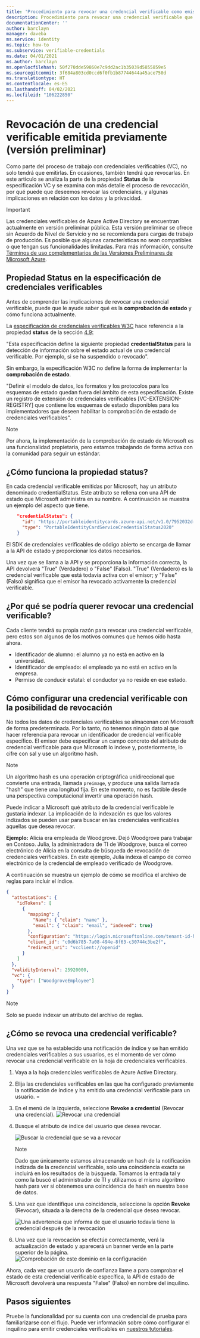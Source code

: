 ```yaml
---
title: 'Procedimiento para revocar una credencial verificable como emisor: credenciales verificables de Azure Active Directory'
description: Procedimiento para revocar una credencial verificable que ha emitido
documentationCenter: ''
author: barclayn
manager: daveba
ms.service: identity
ms.topic: how-to
ms.subservice: verifiable-credentials
ms.date: 04/01/2021
ms.author: barclayn
ms.openlocfilehash: 50f270dde59860e7c9dd2ac1b35039d5855859e5
ms.sourcegitcommit: 3f684a803cd0ccd6f0fb1b87744644a45ace750d
ms.translationtype: HT
ms.contentlocale: es-ES
ms.lasthandoff: 04/02/2021
ms.locfileid: "106222850"
---
```

# <a name="revoke-a-previously-issued-verifiable-credential-preview"></a>Revocación de una credencial verificable emitida previamente (versión preliminar)

Como parte del proceso de trabajo con credenciales verificables (VC), no solo tendrá que emitirlas. En ocasiones, también tendrá que revocarlas. En este artículo se analiza la parte de la propiedad **Status** de la especificación VC y se examina con más detalle el proceso de revocación, por qué puede que deseemos revocar las credenciales, y algunas implicaciones en relación con los datos y la privacidad.

> [!IMPORTANT]
> Las credenciales verificables de Azure Active Directory se encuentran actualmente en versión preliminar pública.
> Esta versión preliminar se ofrece sin Acuerdo de Nivel de Servicio y no se recomienda para cargas de trabajo de producción. Es posible que algunas características no sean compatibles o que tengan sus funcionalidades limitadas. Para más información, consulte [Términos de uso complementarios de las Versiones Preliminares de Microsoft Azure](https://azure.microsoft.com/support/legal/preview-supplemental-terms/).

## <a name="status-property-in-verifiable-credentials-specification"></a>Propiedad Status en la especificación de credenciales verificables

Antes de comprender las implicaciones de revocar una credencial verificable, puede que le ayude saber qué es la **comprobación de estado** y cómo funciona actualmente.

La [especificación de credenciales verificables W3C](https://www.w3.org/TR/vc-data-model/) hace referencia a la propiedad **status** de la sección [4.9:](https://www.w3.org/TR/vc-data-model/#status)

"Esta especificación define la siguiente propiedad **credentialStatus** para la detección de información sobre el estado actual de una credencial verificable. Por ejemplo, si se ha suspendido o revocado".

Sin embargo, la especificación W3C no define la forma de implementar la **comprobación de estado**.

"Definir el modelo de datos, los formatos y los protocolos para los esquemas de estado quedan fuera del ámbito de esta especificación. Existe un registro de extensión de credenciales verificables [VC-EXTENSION-REGISTRY] que contiene los esquemas de estado disponibles para los implementadores que deseen habilitar la comprobación de estado de credenciales verificables".

>[!NOTE]
>Por ahora, la implementación de la comprobación de estado de Microsoft es una funcionalidad propietaria, pero estamos trabajando de forma activa con la comunidad para seguir un estándar.

## <a name="how-does-the-status-property-work"></a>¿Cómo funciona la propiedad **status**?

En cada credencial verificable emitidas por Microsoft, hay un atributo denominado credentialStatus. Este atributo se rellena con una API de estado que Microsoft administra en su nombre. A continuación se muestra un ejemplo del aspecto que tiene.

```json
    "credentialStatus": {
      "id": "https://portableidentitycards.azure-api.net/v1.0/7952032d-d1f3-4c65-993f-1112dab7e191/portableIdentities/card/status",
      "type": "PortableIdentityCardServiceCredentialStatus2020"
    }
```

El SDK de credenciales verificables de código abierto se encarga de llamar a la API de estado y proporcionar los datos necesarios.

Una vez que se llama a la API y se proporciona la información correcta, la API devolverá "True" (Verdadero) o "False" (Falso). "True" (Verdadero) es la credencial verificable que está todavía activa con el emisor; y "False" (Falso) significa que el emisor ha revocado activamente la credencial verificable.

## <a name="why-you-may-want-to-revoke-a-vc"></a>¿Por qué se podría querer revocar una credencial verificable?

Cada cliente tendrá su propia razón para revocar una credencial verificable, pero estos son algunos de los motivos comunes que hemos oído hasta ahora. 

- Identificador de alumno: el alumno ya no está en activo en la universidad.
- Identificador de empleado: el empleado ya no está en activo en la empresa.
- Permiso de conducir estatal: el conductor ya no reside en ese estado.

## <a name="how-to-set-up-a-verifiable-credential-with-the-ability-to-revoke"></a>Cómo configurar una credencial verificable con la posibilidad de revocación

No todos los datos de credenciales verificables se almacenan con Microsoft de forma predeterminada. Por lo tanto, no tenemos ningún dato al que hacer referencia para revocar un identificador de credencial verificable específico. El emisor debe especificar un campo concreto del atributo de credencial verificable para que Microsoft lo indexe y, posteriormente, lo cifre con sal y use un algoritmo hash.

>[!NOTE]
>Un algoritmo hash es una operación criptográfica unidireccional que convierte una entrada, llamada ```preimage```, y produce una salida llamada "hash" que tiene una longitud fija. En este momento, no es factible desde una perspectiva computacional invertir una operación hash.

Puede indicar a Microsoft qué atributo de la credencial verificable le gustaría indexar. La implicación de la indexación es que los valores indizados se pueden usar para buscar en las credenciales verificables aquellas que desea revocar.

**Ejemplo:** Alicia era empleada de Woodgrove. Dejó Woodgrove para trabajar en Contoso. Julia, la administradora de TI de Woodgrove, busca el correo electrónico de Alicia en la consulta de búsqueda de revocación de credenciales verificables. En este ejemplo, Julia indexa el campo de correo electrónico de la credencial de empleado verificado de Woodgrove. 

A continuación se muestra un ejemplo de cómo se modifica el archivo de reglas para incluir el índice.

```json
{
  "attestations": {
    "idTokens": [
      { 
        "mapping": {
          "Name": { "claim": "name" },
          "email": { "claim": "email", "indexed": true}
        },
        "configuration": "https://login.microsoftonline.com/tenant-id-here7/v2.0/.well-known/openid-configuration",
        "client_id": "c0d6b785-7a08-494e-8f63-c30744c3be2f",
        "redirect_uri": "vcclient://openid"
      }
    ]
  },
  "validityInterval": 25920000,
  "vc": {
    "type": ["WoodgroveEmployee"]
  }
}
```

>[!NOTE]
>Solo se puede indexar un atributo del archivo de reglas.  

## <a name="how-do-i-revoke-a-verifiable-credential"></a>¿Cómo se revoca una credencial verificable?

Una vez que se ha establecido una notificación de índice y se han emitido credenciales verificables a sus usuarios, es el momento de ver cómo revocar una credencial verificable en la hoja de credenciales verificables.

1. Vaya a la hoja credenciales verificables de Azure Active Directory.
1. Elija las credenciales verificables en las que ha configurado previamente la notificación de índice y ha emitido una credencial verificable para un usuario. =
1. En el menú de la izquierda, seleccione **Revoke a credential** (Revocar una credencial). 
   ![Revocar una credencial](media/how-to-issuer-revoke/settings-revoke.png) 
1. Busque el atributo de índice del usuario que desea revocar. 

   ![Buscar la credencial que se va a revocar](media/how-to-issuer-revoke/revoke-search.png)

    >[!NOTE]
    >Dado que únicamente estamos almacenando un hash de la notificación indizada de la credencial verificable, solo una coincidencia exacta se incluirá en los resultados de la búsqueda. Tomamos la entrada tal y como la buscó el administrador de TI y utilizamos el mismo algoritmo hash para ver si obtenemos una coincidencia de hash en nuestra base de datos.
    
1. Una vez que identifique una coincidencia, seleccione la opción **Revoke** (Revocar), situada a la derecha de la credencial que desea revocar.

   ![Una advertencia que informa de que el usuario todavía tiene la credencial después de la revocación](media/how-to-issuer-revoke/warning.png) 

1. Una vez que la revocación se efectúe correctamente, verá la actualización de estado y aparecerá un banner verde en la parte superior de la página. 
   ![Comprobación de este dominio en la configuración](media/how-to-issuer-revoke/revoke-successful.png) 

Ahora, cada vez que un usuario de confianza llame a para comprobar el estado de esta credencial verificable específica, la API de estado de Microsoft devolverá una respuesta "False" (Falso) en nombre del inquilino.

## <a name="next-steps"></a>Pasos siguientes

Pruebe la funcionalidad por su cuenta con una credencial de prueba para familiarizarse con el flujo. Puede ver información sobre cómo configurar el inquilino para emitir credenciales verificables en [nuestros tutoriales](get-started-verifiable-credentials.md).